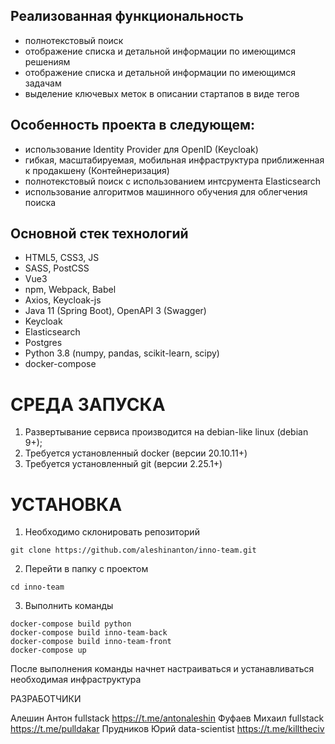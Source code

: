 ## Реализованная функциональность

- полнотекстовый поиск
- отображение списка и детальной информации по имеющимся решениям
- отображение списка и детальной информации по имеющимся задачам
- выделение ключевых меток в описании стартапов в виде тегов

## Особенность проекта в следующем:

- использование Identity Provider для OpenID (Keycloak) 
- гибкая, масштабируемая, мобильная инфраструктура приближенная к продакшену (Контейнеризация)
- полнотекстовый поиск с использованием интсрумента Elasticsearch
- использование алгоритмов машинного обучения для облегчения поиска

## Основной стек технологий

- HTML5, CSS3, JS
- SASS, PostCSS
- Vue3
- npm, Webpack, Babel
- Axios, Keycloak-js
- Java 11 (Spring Boot), OpenAPI 3 (Swagger)
- Keycloak
- Elasticsearch
- Postgres
- Python 3.8 (numpy, pandas, scikit-learn, scipy)
- docker-compose

# СРЕДА ЗАПУСКА

1. Развертывание сервиса производится на debian-like linux (debian 9+);
2. Требуется установленный docker (версии 20.10.11+)
3. Требуется установленный git (версии 2.25.1+)

# УСТАНОВКА

1. Необходимо склонировать репозиторий
```
git clone https://github.com/aleshinanton/inno-team.git
```
2. Перейти в папку с проектом
```
cd inno-team
```
3. Выполнить команды
```
docker-compose build python
docker-compose build inno-team-back
docker-compose build inno-team-front
docker-compose up
```

После выполнения команды начнет настраиваться и устанавливаться необходимая инфраструктура

РАЗРАБОТЧИКИ

Алешин Антон fullstack https://t.me/antonaleshin
Фуфаев Михаил fullstack https://t.me/pulldakar
Прудников Юрий data-scientist https://t.me/killtheciv